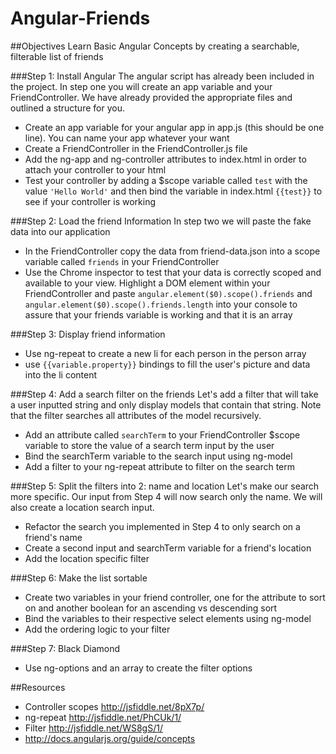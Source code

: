 Angular-Friends
==============


##Objectives
Learn Basic Angular Concepts by creating a searchable, filterable list of friends

###Step 1: Install Angular
The angular script has already been included in the project.
In step one you will create an app variable and your FriendController. We have already provided the appropriate files and outlined a structure for you.
* Create an app variable for your angular app in app.js (this should be one line). You can name your app whatever your want
* Create a FriendController in the FriendController.js file
* Add the ng-app and ng-controller attributes to index.html in order to attach your controller to your html
* Test your controller by adding a $scope variable called `test` with the value `'Hello World'` and then bind the variable in index.html `{{test}}` to see if your controller is working

###Step 2: Load the friend Information
In step two we will paste the fake data into our application
* In the FriendController copy the data from friend-data.json into a scope variable called `friends` in your FriendController
* Use the Chrome inspector to test that your data is correctly scoped and available to your view. Highlight a DOM element within your FriendController and paste `angular.element($0).scope().friends` and `angular.element($0).scope().friends.length` into your console to assure that your friends variable is working and that it is an array


###Step 3: Display friend information
* Use ng-repeat to create a new li for each person in the person array
* use `{{variable.property}}`  bindings to fill the user's picture and data into the li content

###Step 4: Add a search filter on the friends
Let's add a filter that will take a user inputted string and only display models that contain that string.
Note that the filter searches all attributes of the model recursively.
* Add an attribute called `searchTerm` to your FriendController $scope variable to store the value of a search term input by the user
* Bind the searchTerm variable to the search input using ng-model
* Add a filter to your ng-repeat attribute to filter on the search term

###Step 5: Split the filters into 2: name and location
Let's make our search more specific. Our input from Step 4 will now search only the name.
We will also create a location search input.
* Refactor the search you implemented in Step 4 to only search on a friend's name
* Create a second input and searchTerm variable for a friend's location
* Add the location specific filter


###Step 6: Make the list sortable
* Create two variables in your friend controller, one for the attribute to sort on and another boolean for an ascending vs descending sort
* Bind the variables to their respective select elements using ng-model
* Add the ordering logic to your filter

###Step 7: Black Diamond
* Use ng-options and an array to create the filter options

##Resources
* Controller scopes http://jsfiddle.net/8pX7p/
* ng-repeat http://jsfiddle.net/PhCUk/1/
* Filter http://jsfiddle.net/WS8gS/1/
* http://docs.angularjs.org/guide/concepts
